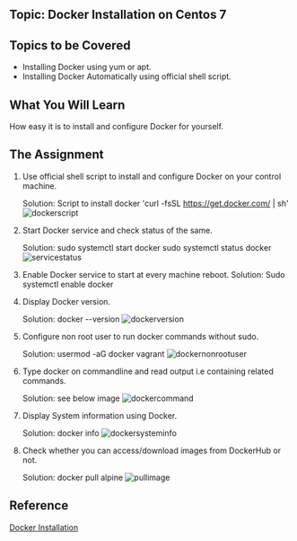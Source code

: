 ## Topic: Docker Installation on Centos 7

Topics to be Covered
-------------------------
* Installing Docker using yum or apt.
* Installing Docker Automatically using official shell script.

What You Will Learn
----------------------------
How easy it is to install and configure Docker for yourself.

The Assignment
--------------------------
1. Use official shell script to install and configure Docker on your control machine.

    Solution:  Script to install docker 'curl -fsSL https://get.docker.com/ | sh'
![dockerscript](https://github.com/kamal24111991/dockerassignment/blob/master/day1/media/dockerscript.png)

2. Start Docker service and check status of the same.

   Solution: sudo systemctl start docker
          sudo systemctl status docker
![servicestatus](https://github.com/kamal24111991/dockerassignment/blob/master/day1/media/servicestatus.png)

3. Enable Docker service to start at every machine reboot.
   Solution: Sudo systemctl enable docker

4. Display Docker version.

   Solution: docker --version
![dockerversion](https://github.com/kamal24111991/dockerassignment/blob/master/day1/media/dockerversion.png)

5. Configure non root user to run docker commands without sudo.

   Solution: usermod -aG docker vagrant
![dockernonrootuser](https://github.com/kamal24111991/dockerassignment/blob/master/day1/media/dockernonrootuser.png)

6. Type docker on commandline and read output i.e containing related commands.
   
   Solution: see below image
![dockercommand](https://github.com/kamal24111991/dockerassignment/blob/master/day1/media/dockercommand.png)

7. Display System information using Docker.
   
   Solution: docker info
![dockersysteminfo](https://github.com/kamal24111991/dockerassignment/blob/master/day1/media/dockersysteminfo.png)

8. Check whether you can access/download images from DockerHub or not.
  
   Solution: docker pull alpine
![pullimage](https://github.com/kamal24111991/dockerassignment/blob/master/day1/media/pullimage.png)

Reference
----------------
[Docker Installation](https://www.digitalocean.com/community/tutorials/how-to-install-and-use-docker-on-centos-7)
